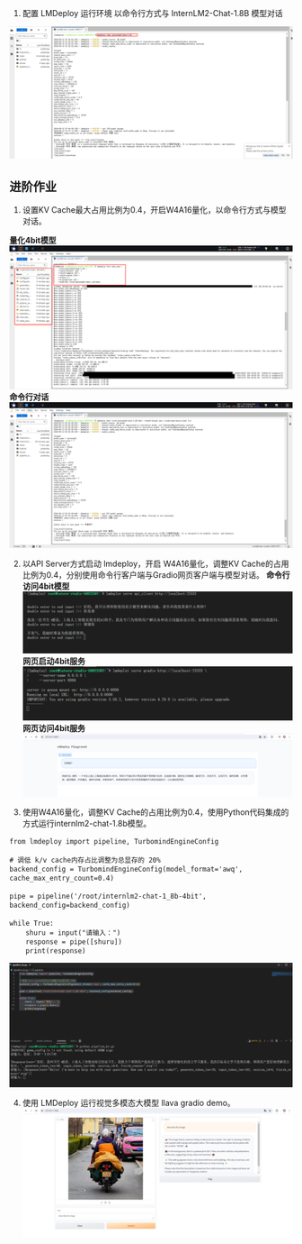 1. 配置 LMDeploy 运行环境 以命令行方式与 InternLM2-Chat-1.8B 模型对话

![LMDeploy部署](.\img2\LMDeploy部署.png)


## 进阶作业

1. 设置KV Cache最大占用比例为0.4，开启W4A16量化，以命令行方式与模型对话。

**量化4bit模型**
![量化4bit模型](.\img2\量化4bit模型.png)
**命令行对话**
![命令行对话](.\img2\命令行对话.png)


2. 以API Server方式启动 lmdeploy，开启 W4A16量化，调整KV Cache的占用比例为0.4，分别使用命令行客户端与Gradio网页客户端与模型对话。
**命令行访问4bit模型**
![命令行访问4bit模型](.\img2\命令行访问4bit模型.png)
**网页启动4bit服务**
![网页启动4bit服务](.\img2\网页启动4bit服务.png)
**网页访问4bit服务**
![网页访问4bit服务](.\img2\网页访问4bit服务.png)


3. 使用W4A16量化，调整KV Cache的占用比例为0.4，使用Python代码集成的方式运行internlm2-chat-1.8b模型。
```
from lmdeploy import pipeline, TurbomindEngineConfig

# 调低 k/v cache内存占比调整为总显存的 20%
backend_config = TurbomindEngineConfig(model_format='awq', cache_max_entry_count=0.4)

pipe = pipeline('/root/internlm2-chat-1_8b-4bit', backend_config=backend_config)

while True:
    shuru = input("请输入：")
    response = pipe([shuru])
    print(response)
```
![代码启动量化模型](.\img2\代码启动量化模型.png)


4. 使用 LMDeploy 运行视觉多模态大模型 llava gradio demo。
![gradio运行视觉模型结果](.\img\gradio运行视觉模型结果.png)
